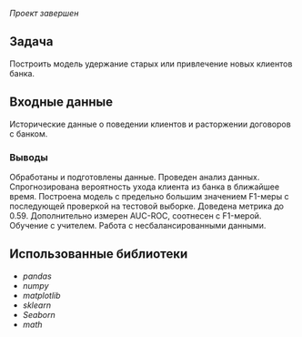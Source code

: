 *Проект завершен*

## Задача
Построить модель удержание старых или привлечение новых клиентов банка.

## Входные данные
Исторические данные о поведении клиентов и расторжении договоров с банком.

### Выводы
Обработаны и подготовлены данные.
Проведен анализ данных.
Спрогнозирована вероятность ухода клиента из банка в ближайшее время.
Построена модель с предельно большим значением F1-меры с последующей проверкой на тестовой выборке. 
Доведена метрика до 0.59. 
Дополнительно измерен AUC-ROC, соотнесен с F1-мерой.
Обучение с учителем. Работа с несбалансированными данными.

## Использованные библиотеки
- *pandas*
- *numpy*
- *matplotlib*
- *sklearn*
- *Seaborn*
- *math*

